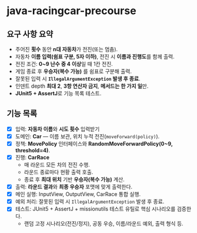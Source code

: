 # java-racingcar-precourse
## 요구 사항 요약
- 주어진 **횟수** 동안 **n대 자동차**가 전진(또는 멈춤).
- 자동차 **이름 입력(쉼표 구분, 5자 이하)**, 전진 시 **이름과 진행도**를 함께 출력.
- 전진 조건: **0~9 난수 중 4 이상**일 때 1칸 전진.
- 게임 종료 후 **우승자(복수 가능)** 를 쉼표로 구분해 출력.
- 잘못된 입력 시 **`IllegalArgumentException` 발생 후 종료**.
- 인덴트 depth **최대 2**, **3항 연산자 금지**, **메서드는 한 가지 일**만.
- **JUnit5 + AssertJ**로 기능 목록 테스트.

## 기능 목록
- [x] 입력: **자동차 이름**와  **시도 횟수** 입력받기
- [x] 도메인: **Car** — 이름 보관, 위치 누적 전진(`moveForward(policy)`).
- [x] 정책: **MovePolicy** 인터페이스와 **RandomMoveForwardPolicy(0~9, threshold=4)**.
- [x] 진행: **CarRace**
    - 매 라운드 모든 차의 전진 수행.
    - 라운드 종료마다 현황 출력 호출.
    - 종료 후 **최대 위치** 기반 **우승자(복수 가능)** 계산.
- [x] 출력: **라운드 결과**와 **최종 우승자** 포맷에 맞게 출력한다.
- [x] 메인 실행: InputView, OutputView, CarRace 통합 실행.
- [x] 예외 처리: 잘못된 입력 시 `IllegalArgumentException` 발생 후 종료.
- [x] 테스트: JUnit5 + AssertJ + missionutils 테스트 유틸로 핵심 시나리오를 검증한다.
    - 랜덤 고정 시나리오(전진/정지), 공동 우승, 이름/라운드 예외, 출력 형식 등.